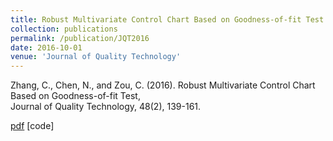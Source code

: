 ```yaml
---
title: Robust Multivariate Control Chart Based on Goodness-of-fit Test
collection: publications
permalink: /publication/JQT2016
date: 2016-10-01
venue: 'Journal of Quality Technology'
---
```


Zhang, C., Chen, N., and Zou, C. (2016). Robust Multivariate Control Chart Based on Goodness-of-fit Test,  
Journal of Quality Technology, 48(2), 139-161.



[pdf](http://thuie-isda.github.io/files/JQT2016.pdf)   [code]
